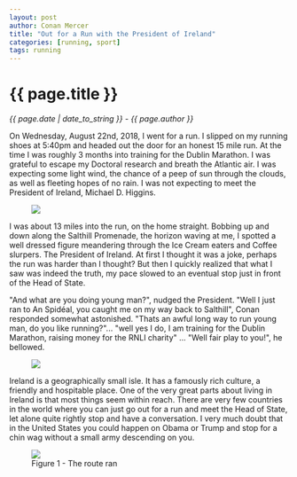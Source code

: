 ```yaml
---
layout: post
author: Conan Mercer
title: "Out for a Run with the President of Ireland"
categories: [running, sport]
tags: running
---
```


<script src="https://polyfill.io/v3/polyfill.min.js?features=es6"></script>
<script id="MathJax-script" async
          src="https://cdn.jsdelivr.net/npm/mathjax@3/es5/tex-mml-chtml.js">
</script>

<div class="post-paragraph">
  <h1>{{ page.title }}</h1>
  <p><i>{{ page.date | date_to_string }} - {{ page.author }}</i></p>

On Wednesday, August 22nd, 2018, I went for a run. I slipped on my running shoes at 5:40pm and headed out the door for an honest 15 mile run. At the time I was roughly 3 months into training for the Dublin Marathon. I was grateful to escape my Doctoral research and breath the Atlantic air. I was expecting some light wind, the chance of a peep of sun through the clouds, as well as fleeting hopes of no rain. I was not expecting to meet the President of Ireland, Michael D. Higgins.
<br>

  <figure>
  <img src="{{site.baseurl}}/assets/minified/images/running/Pres1.jpg">
  </figure>
<p>
I was about 13 miles into the run, on the home straight. Bobbing up and down along the Salthill Promenade, the horizon waving at me, I spotted a well dressed figure meandering through the Ice Cream eaters and Coffee slurpers. The President of Ireland. At first I thought it was a joke, perhaps the run was harder than I thought? But then I quickly realized that what I saw was indeed the truth, my pace slowed to an eventual stop just in front of the Head of State.
</p>

<p>
"And what are you doing young man?", nudged the President. "Well I just ran to An Spidéal, you caught me on my way back to Salthill", Conan responded somewhat astonished. "Thats an awful long way to run young man, do you like running?"... "well yes I do, I am training for the Dublin Marathon, raising money for the RNLI charity" ... "Well fair play to you!", he bellowed.
</p>

  <figure>
  <img src="{{site.baseurl}}/assets/minified/images/running/Pres2.jpg">
  </figure>

<p>
Ireland is a geographically small isle. It has a famously rich culture, a friendly and hospitable place. One of the very great parts about living in Ireland is that most things seem within reach. There are very few countries in the world where you can just go out for a run and meet the Head of State, let alone quite rightly stop and have a conversation. I very much doubt that in the United States you could happen on Obama or Trump and stop for a chin wag without a small army descending on you.
</p>

  <figure>
  <img src="{{site.baseurl}}/assets/minified/images/running/Map.jpg">
  <figcaption>Figure 1 - The route ran </figcaption>
  </figure>
